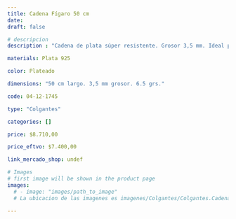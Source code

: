 ```yaml
---
title: Cadena Fígaro 50 cm
date: 
draft: false

# descripcion
description : "Cadena de plata súper resistente. Grosor 3,5 mm. Ideal para dijes importantes y para uso hombres. Cierre tipo mosquetón."

materials: Plata 925

color: Plateado

dimensions: "50 cm largo. 3,5 mm grosor. 6.5 grs."

code: 04-12-1745

type: "Colgantes"

categories: []

price: $8.710,00

price_eftvo: $7.400,00

link_mercado_shop: undef

# Images
# first image will be shown in the product page
images:
  # - image: "images/path_to_image"
  # La ubicacion de las imagenes es imagenes/Colgantes/Colgantes.Cadenas/04-12-1745-cadena-figaro-50-cm

---
```

